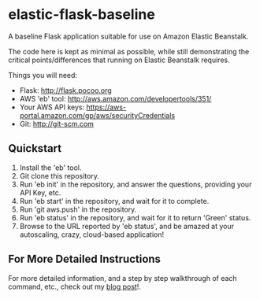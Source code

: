 elastic-flask-baseline
======================

A baseline Flask application suitable for use on Amazon Elastic Beanstalk.

The code here is kept as minimal as possible, while still demonstrating the critical points/differences that running on Elastic Beanstalk requires.

Things you will need:

- Flask: http://flask.pocoo.org
- AWS 'eb' tool: http://aws.amazon.com/developertools/351/
- Your AWS API keys: https://aws-portal.amazon.com/gp/aws/securityCredentials
- Git: http://git-scm.com

Quickstart
-----------

1. Install the 'eb' tool.
2. Git clone this repository.
3. Run 'eb init' in the repository, and answer the questions, providing your API Key, etc.
4. Run 'eb start' in the repository, and wait for it to complete.
5. Run 'git aws.push' in the repository.
6. Run 'eb status' in the repository, and wait for it to return 'Green' status.
7. Browse to the URL reported by 'eb status', and be amazed at your autoscaling, crazy, cloud-based application!

For More Detailed Instructions
------------------------------
For more detailed information, and a step by step walkthrough of each command, etc., check out my [blog post](http://blog.uptill3.com/2012/08/31/flask-elastic-beanstalk-baseline.html)!.